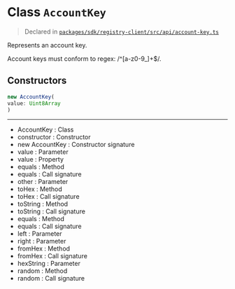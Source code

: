 # Class `AccountKey`
> Declared in [`packages/sdk/registry-client/src/api/account-key.ts`](https://github.com/dxos/protocols/blob/main/packages/sdk/registry-client/src/api/account-key.ts#L15)

Represents an account key.

Account keys must conform to regex: /^[a-z0-9_]+$/.

## Constructors
```ts
new AccountKey(
value: Uint8Array
)
```

---
- AccountKey : Class
- constructor : Constructor
- new AccountKey : Constructor signature
- value : Parameter
- value : Property
- equals : Method
- equals : Call signature
- other : Parameter
- toHex : Method
- toHex : Call signature
- toString : Method
- toString : Call signature
- equals : Method
- equals : Call signature
- left : Parameter
- right : Parameter
- fromHex : Method
- fromHex : Call signature
- hexString : Parameter
- random : Method
- random : Call signature
